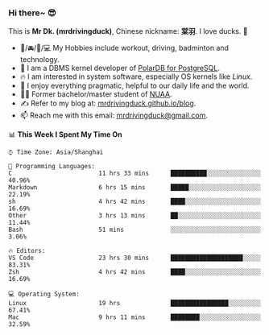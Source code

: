 ### Hi there~ 😎

This is **Mr Dk. (mrdrivingduck)**, Chinese nickname: **棠羽**. I love ducks. 🦆

- 💪/🚘/🏸/💻 My Hobbies include workout, driving, badminton and technology.
- 🍊 I am a DBMS kernel developer of [PolarDB for PostgreSQL](https://github.com/ApsaraDB/PolarDB-for-PostgreSQL).
- 🔥 I am interested in system software, especially OS kernels like *Linux*.
- 🔧 I enjoy everything pragmatic, helpful to our daily life and the world.
- 👨‍🎓 Former bachelor/master student of [NUAA](https://en.wikipedia.org/wiki/Nanjing_University_of_Aeronautics_and_Astronautics).
- ✍ Refer to my blog at: [mrdrivingduck.github.io/blog](https://www.mrdrivingduck.cn/blog/#/).
- 📫 Reach me with this email: [mrdrivingduck@gmail.com](mailto:mrdrivingduck@gmail.com).

<!--START_SECTION:waka-->
📊 **This Week I Spent My Time On** 

```text
⌚︎ Time Zone: Asia/Shanghai

💬 Programming Languages: 
C                        11 hrs 33 mins      ██████████░░░░░░░░░░░░░░░   40.96% 
Markdown                 6 hrs 15 mins       █████░░░░░░░░░░░░░░░░░░░░   22.19% 
sh                       4 hrs 42 mins       ████░░░░░░░░░░░░░░░░░░░░░   16.69% 
Other                    3 hrs 13 mins       ██░░░░░░░░░░░░░░░░░░░░░░░   11.44% 
Bash                     51 mins             ░░░░░░░░░░░░░░░░░░░░░░░░░   3.06%

🔥 Editors: 
VS Code                  23 hrs 30 mins      ████████████████████░░░░░   83.31% 
Zsh                      4 hrs 42 mins       ████░░░░░░░░░░░░░░░░░░░░░   16.69%

💻 Operating System: 
Linux                    19 hrs              ████████████████░░░░░░░░░   67.41% 
Mac                      9 hrs 11 mins       ████████░░░░░░░░░░░░░░░░░   32.59%

```


<!--END_SECTION:waka-->

<!-- ![Mr Dk.'s GitHub Stats](https://github-readme-stats.vercel.app/api?username=mrdrivingduck&count_private&show_icons=true&theme=buefy) -->

<!-- ![Most Used Languages](https://github-readme-stats.vercel.app/api/top-langs/?username=mrdrivingduck&exclude_repo=mips32-CPU,snort-tcp-socket&theme=buefy&layout=compact&langs_count=10) -->


<!--
**mrdrivingduck/mrdrivingduck** is a ✨ _special_ ✨ repository because its `README.md` (this file) appears on your GitHub profile.

Here are some ideas to get you started:

- 🔭 I’m currently working on ...
- 🌱 I’m currently learning ...
- 👯 I’m looking to collaborate on ...
- 🤔 I’m looking for help with ...
- 💬 Ask me about ...
- 📫 How to reach me: ...
- 😄 Pronouns: ...
- ⚡ Fun fact: ...
-->
